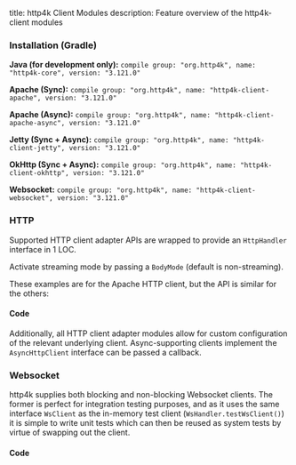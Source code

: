 title: http4k Client Modules
description: Feature overview of the http4k-client modules

### Installation (Gradle)
**Java (for development only):** ```compile group: "org.http4k", name: "http4k-core", version: "3.121.0"```

**Apache (Sync):** ```compile group: "org.http4k", name: "http4k-client-apache", version: "3.121.0"```

**Apache (Async):** ```compile group: "org.http4k", name: "http4k-client-apache-async", version: "3.121.0"```

**Jetty (Sync + Async):** ```compile group: "org.http4k", name: "http4k-client-jetty", version: "3.121.0"```

**OkHttp (Sync + Async):** ```compile group: "org.http4k", name: "http4k-client-okhttp", version: "3.121.0"```

**Websocket:** ```compile group: "org.http4k", name: "http4k-client-websocket", version: "3.121.0"```

### HTTP
Supported HTTP client adapter APIs are wrapped to provide an `HttpHandler` interface in 1 LOC.

Activate streaming mode by passing a `BodyMode` (default is non-streaming).

These examples are for the Apache HTTP client, but the API is similar for the others:

#### Code [<img class="octocat"/>](https://github.com/http4k/http4k/blob/master/src/docs/guide/modules/clients/example_http.kt)
<script src="https://gist-it.appspot.com/https://github.com/http4k/http4k/blob/master/src/docs/guide/modules/clients/example_http.kt"></script>

Additionally, all HTTP client adapter modules allow for custom configuration of the relevant underlying client. Async-supporting clients implement the `AsyncHttpClient` interface can be passed a callback.

### Websocket
http4k supplies both blocking and non-blocking Websocket clients. The former is perfect for integration testing purposes, and as it uses the same interface `WsClient` as the in-memory test client (`WsHandler.testWsClient()`) it is simple to write unit tests which can then be reused as system tests by virtue of swapping out the client.

#### Code [<img class="octocat"/>](https://github.com/http4k/http4k/blob/master/src/docs/guide/modules/clients/example_websocket.kt)
<script src="https://gist-it.appspot.com/https://github.com/http4k/http4k/blob/master/src/docs/guide/modules/clients/example_websocket.kt"></script>
